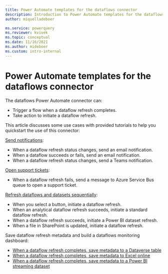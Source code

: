 ```yaml
---
title: Power Automate templates for the dataflows connector
description: Introduction to Power Automate templates for the dataflows connector.
author: miquelladeboer

ms.service: powerquery
ms.reviewer: kvivek
ms.topic: conceptual
ms.date: 11/16/2021
ms.author: mideboer
ms.custom: intro-internal
---
```

# Power Automate templates for the dataflows connector

The dataflows Power Automate connector can:

* Trigger a flow when a dataflow refresh completes.
* Take action to initiate a dataflow refresh.

This article discusses some use cases with provided tutorials to help you quickstart the use of this connector:

[Send notifications](send-notification-when-dataflow-refresh-completes.md):

* When a dataflow refresh status changes, send an email notification.
* When a dataflow succeeds or fails, send an email notification.
* When a dataflow refresh status changes, send a Teams notification.

[Open support tickets](open-support-ticket-when-dataflow-refresh-completes.md):

* When a dataflow refresh fails, send a message to Azure Service Bus queue to open a support ticket.

[Refresh dataflows and datasets sequentially](trigger-dataflows-and-power-bi-dataset-sequentially.md):

* When you select a button, initiate a dataflow refresh.
* When an analytical dataflow refresh succeeds, initiate a standard dataflow refresh.
* When a dataflow refresh succeeds, initiate a Power BI dataset refresh.
* When a file in SharePoint is updated, initiate a dataflow refresh.

Save dataflow refresh metadata and build a dataflows monitoring dashboard:

* [When a dataflow refresh completes, save metadata to a Dataverse table](load-dataflow-metadata-into-dataverse-table.md)
* [When a dataflow refresh completes, save metadata to Excel online](load-dataflow-metadata-into-excel-online.md)
* [When a dataflow refresh completes, save metadata to a Power BI streaming dataset](load-dataflow-metadata-into-power-bi-dataset.md)
